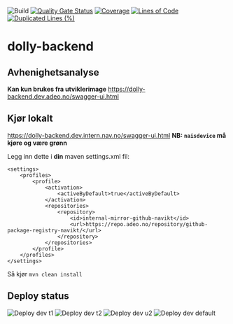 ![Build](https://github.com/navikt/dolly-backend/workflows/Build/badge.svg)
[![Quality Gate Status](https://sonarcloud.io/api/project_badges/measure?project=navikt_dolly-backend&metric=alert_status)](https://sonarcloud.io/dashboard?id=navikt_dolly-backend)
[![Coverage](https://sonarcloud.io/api/project_badges/measure?project=navikt_dolly-backend&metric=coverage)](https://sonarcloud.io/dashboard?id=navikt_dolly-backend)
[![Lines of Code](https://sonarcloud.io/api/project_badges/measure?project=navikt_dolly-backend&metric=ncloc)](https://sonarcloud.io/dashboard?id=navikt_dolly-backend)
[![Duplicated Lines (%)](https://sonarcloud.io/api/project_badges/measure?project=navikt_dolly-backend&metric=duplicated_lines_density)](https://sonarcloud.io/dashboard?id=navikt_dolly-backend)

# dolly-backend

## Avhenighetsanalyse

**Kan kun brukes fra utviklerimage**
https://dolly-backend.dev.adeo.no/swagger-ui.html

## Kjør lokalt

https://dolly-backend.dev.intern.nav.no/swagger-ui.html
**NB: `naisdevice` må kjøre og være grønn**

Legg inn dette i **din** maven settings.xml fil:

```
<settings>
    <profiles>
        <profile>
            <activation>
                <activeByDefault>true</activeByDefault>
            </activation>
            <repositories>
                <repository>
                    <id>internal-mirror-github-navikt</id>
                    <url>https://repo.adeo.no/repository/github-package-registry-navikt/</url>
                </repository>
            </repositories>
        </profile>
    </profiles>
</settings>
```

Så kjør `mvn clean install`

## Deploy status

![Deploy dev t1](https://github.com/navikt/dolly-backend/workflows/Deploy%20dev%20t1/badge.svg)
![Deploy dev t2](https://github.com/navikt/dolly-backend/workflows/Deploy%20dev%20t2/badge.svg)
![Deploy dev u2](https://github.com/navikt/dolly-backend/workflows/Deploy%20dev%20u2/badge.svg)
![Deploy dev default](https://github.com/navikt/dolly-backend/workflows/Deploy%20dev%20default/badge.svg)
